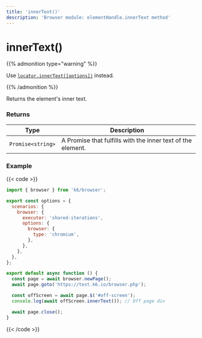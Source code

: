 ```yaml
---
title: 'innerText()'
description: 'Browser module: elementHandle.innerText method'
---
```


# innerText()

{{% admonition type="warning" %}}

Use [`locator.innerText([options])`](https://grafana.com/docs/k6/<K6_VERSION>/javascript-api/k6-browser/locator/innertext/) instead.

{{% /admonition %}}

Returns the element's inner text.

### Returns

| Type              | Description                                                 |
| ----------------- | ----------------------------------------------------------- |
| `Promise<string>` | A Promise that fulfills with the inner text of the element. |

### Example

{{< code >}}

```javascript
import { browser } from 'k6/browser';

export const options = {
  scenarios: {
    browser: {
      executor: 'shared-iterations',
      options: {
        browser: {
          type: 'chromium',
        },
      },
    },
  },
};

export default async function () {
  const page = await browser.newPage();
  await page.goto('https://test.k6.io/browser.php');

  const offScreen = await page.$('#off-screen');
  console.log(await offScreen.innerText()); // Off page div

  await page.close();
}
```

{{< /code >}}
